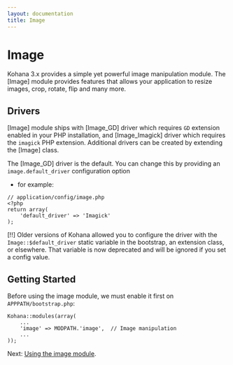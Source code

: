 ```yaml
---
layout: documentation
title: Image
---
```

# Image

Kohana 3.x provides a simple yet powerful image manipulation module. The [Image] module provides features that allows your application to resize images, crop, rotate, flip and many more.

## Drivers

[Image] module ships with [Image_GD] driver which requires `GD` extension enabled in your PHP installation, and
[Image_Imagick] driver which requires the `imagick` PHP extension. Additional drivers can be created by extending 
the [Image] class.

The [Image_GD] driver is the default. You can change this by providing an `image.default_driver` configuration option
- for example:

~~~
// application/config/image.php
<?php
return array(
    'default_driver' => 'Imagick'
);
~~~

[!!] Older versions of Kohana allowed you to configure the driver with the `Image::$default_driver` static variable in
the bootstrap, an extension class, or elsewhere. That variable is now deprecated and will be ignored if you set a 
config value. 

## Getting Started

Before using the image module, we must enable it first on `APPPATH/bootstrap.php`:

~~~
Kohana::modules(array(
    ...
    'image' => MODPATH.'image',  // Image manipulation
    ...
));
~~~

Next: [Using the image module](/documentation/image/using).
